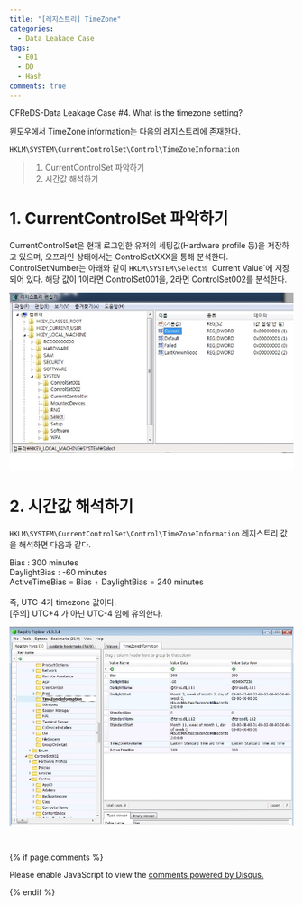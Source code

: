 ```yaml
---
title: "[레지스트리] TimeZone"
categories:
  - Data Leakage Case
tags:
  - E01
  - DD
  - Hash
comments: true
---
```


CFReDS-Data Leakage Case #4. What is the timezone setting?

윈도우에서 TimeZone information는 다음의 레지스트리에 존재한다.
```
HKLM\SYSTEM\CurrentControlSet\Control\TimeZoneInformation
```

> 1. CurrentControlSet 파악하기
> 2. 시간값 해석하기

# 1. CurrentControlSet 파악하기

CurrentControlSet은 현재 로그인한 유저의 세팅값(Hardware profile 등)을 저장하고 있으며, 오프라인 상태에서는 ControlSetXXX을 통해 분석한다. ControlSetNumber는 아래와 같이 `HKLM\SYSTEM\Select의 `Current Value`에 저장되어 있다. 해당 값이 1이라면 ControlSet001을, 2라면 ControlSet002를 분석한다.

<center><p><img src="/assets/2018-08-10-post-data_leakage_case_4/1.jpg"></p></center>

# 2. 시간값 해석하기

`HKLM\SYSTEM\CurrentControlSet\Control\TimeZoneInformation` 레지스트리 값을 해석하면 다음과 같다.

<div class="notice">
Bias : 300 minutes<br>
DaylightBias : -60 minutes<br>
ActiveTimeBias = Bias + DaylightBias = 240 minutes<br>
<br>
즉, UTC-4가 timezone 값이다.<br>
[주의] UTC+4 가 아닌 UTC-4 임에 유의한다.<br>
</div>

<center><p><img src="/assets/2018-08-10-post-data_leakage_case_4/2.jpg"></p></center>

<br>

{% if page.comments %}

<div id="disqus_thread"></div>
<script>

/**
*  RECOMMENDED CONFIGURATION VARIABLES: EDIT AND UNCOMMENT THE SECTION BELOW TO INSERT DYNAMIC VALUES FROM YOUR PLATFORM OR CMS.
*  LEARN WHY DEFINING THESE VARIABLES IS IMPORTANT: https://disqus.com/admin/universalcode/#configuration-variables*/
/*
var disqus_config = function () {
this.page.url = PAGE_URL;  // Replace PAGE_URL with your page's canonical URL variable
this.page.identifier = PAGE_IDENTIFIER; // Replace PAGE_IDENTIFIER with your page's unique identifier variable
};
*/
(function() { // DON'T EDIT BELOW THIS LINE
var d = document, s = d.createElement('script');
s.src = 'https://https-c0msherl0ck-github-io.disqus.com/embed.js';
s.setAttribute('data-timestamp', +new Date());
(d.head || d.body).appendChild(s);
})();
</script>
<noscript>Please enable JavaScript to view the <a href="https://disqus.com/?ref_noscript">comments powered by Disqus.</a></noscript>
                            
{% endif %}
